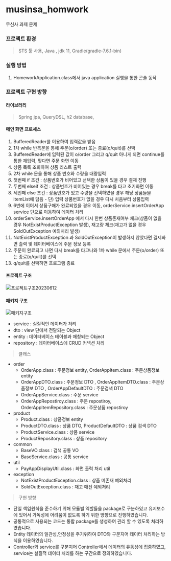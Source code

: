 # musinsa_homwork
무신사 과제 문제

### 프로젝트 환경
> STS 툴 사용,
> Java , jdk 11, Gradle(gradle-7.6.1-bin)

### 실행 방법
1. HomeworkApplication.class에서 java application 실행을 통한 콘솔 동작

### 프로젝트 구현 방향

#### 라이브러리
> Spring jpa,
> QueryDSL,
> h2 database,

#### 메인 화면 프로세스

1. BufferedReader를 이용하여 입력값을 받음
2. 1차 while 반복문을 통해 주문(o/order) 또는 종료(q/quit)를 선택
3. BufferedReader에 입력된 값이 o/order 그리고 q/quit 아니게 되면 continue를 통한 재입력, 맞다면 주문 화면 이동
4. 상품 목록 조회하여 상품 리스트 출력
5. 2차 while 문을 통해 상품 번호와 수량을 대량입력
6. 첫번째 if 조건 : 상품번호가 비어있고 선택한 상품이 있을 경우 결제 진행
7. 두번째 elseif 조건 : 상품번호가 비어있는 경우 break를 타고 초기화면 이동
8. 세번째 else 조건 : 상품번호가 있고 수량을 선택하였을 경우 해당 상품들을 itemList에 담음 - 단) 입력 상품번호가 없을 경우 다시 처음부터 상품입력
9. 6번에 이어서 상품구매가 완료되었을 경우 이동, orderService.insertOrderApp service 단으로 이동하여 데이터 처리
10. orderService.insertOrderApp 에서 다시 한번 상품존재여부 체크(상품이 없을 경우 NotExistProductException 발생), 재고량 체크(재고가 없을 경우 SoldOutException 예외처리 발생)
11. NotExistProductException 과 SoldOutException이 발생하지 않았다면 결제화면 출력 및 데이터베이스에 주문 정보 등록
12. 주문이 완료되고 나면 다시 break를 타고나와 1차 while 문에서 주문(o/order) 또는 종료(q/quit)를 선택
13. q/quit를 선택하면 프로그램 종료

#### 프로젝트 구조

![프로젝트구조20230612](https://github.com/rhkdgur/musinsa_homwork/assets/67618667/354e41c7-f647-4180-b8b4-c5a874c95913)

#### 패키지 구조

![패키지구조](https://github.com/rhkdgur/musinsa_homwork/assets/67618667/3bf92c40-ec0c-484b-a677-9c0a35ee2930)

* service : 실질적인 데이터가 처리
* dto : view 단에서 전달되는 Object
* entity : 데이터베이스 테이블과 매칭되는 Object
* repository : 데이터베이스에 CRUD 커넥션 처리

> 클래스
+ order
  - OrderApp.class : 주문정보 entity, OrderAppItem.class : 주문상품정보 entity
  - OrderAppDTO.class : 주문정보 DTO , OrderAppItemDTO.class : 주문상품정보 DTO , OrderAppDefaultDTO : 주문검색 DTO
  - OrderAppService.class : 주문 service
  - OrderAppRepostiroy.class : 주문 repostiroy, OrderAppItemRepository.class : 주문상품 repostiroy
+ product
  - Product.class : 상품정보 entity
  - ProductDTO.class : 상품 DTO, ProductDefaultDTO : 상품 검색 DTO
  - ProductService.class : 상품 service
  - ProductRepository.class : 상품 repository
+ common
  - BaseVO.class : 검색 공통 VO
  - BaseService.class : 공통 service
+ util
  - PayAppDisplayUtil.class : 화면 출력 처리 util
+ exception
  - NotExistProductException.class : 상품 미존재 예외처리
  - SoldOutException.class : 재고 매진 예외처리

> 구현 방향
* 단일 책임원칙을 준수하기 위해 모듈별 역할들을 package로 구분하였고 유지보수에 있어서 가독성에 어려움이 없도록 하기 위한 방향으로 진행하였습니다.
* 공통적으로 사용되는 코드는 통합 package를 생성하여 관리 할 수 있도록 처리하였습니다.
* Entity 데이터의 일관성,안정성을 주기위하여 DTO와 구분지어 데이터 처리하는 방식을 이용하였습니다.
* Controller와 service를 구분지어 Controller에서 데이터의 유동성에 집중하였고, service는 실질적 데이터 처리를 하는 구간으로 정의하였습니다.
